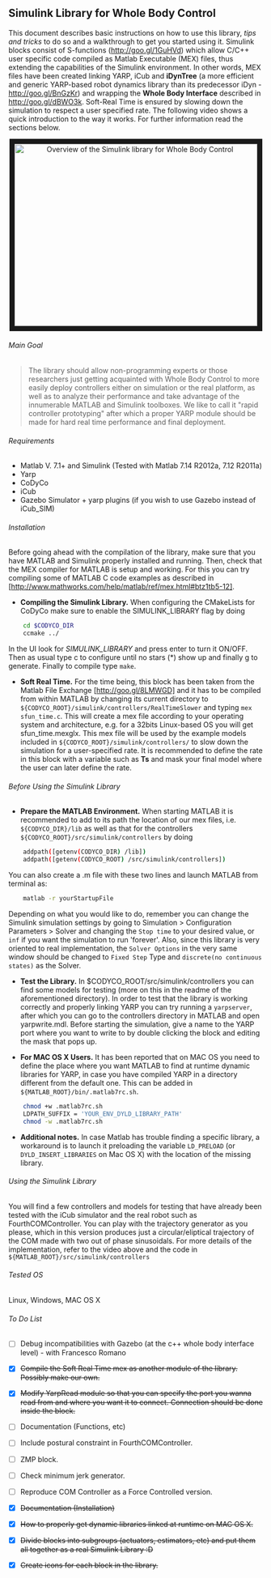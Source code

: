 Simulink Library for Whole Body Control 
----------------------------------------------------------

This document describes basic instructions on how to use this library, *tips and tricks* to do so and a walkthrough to get you started using it. Simulink blocks consist of S-functions (http://goo.gl/1GuHVd) which allow C/C++ user specific code compiled as Matlab Executable (MEX) files, thus extending the capabilities of the Simulink environment. In other words, MEX files have been created linking YARP, iCub and **iDynTree** (a more efficient and generic YARP-based robot dynamics library than its predecessor iDyn - http://goo.gl/BnGzKr) and wrapping the **Whole Body Interface** described in http://goo.gl/dBWO3k. Soft-Real Time is ensured by slowing down the simulation to respect a user specified rate. The following video shows a quick introduction to the way it works. For further information read the sections below.


<p align="center">
<a href="http://www.youtube.com/watch?feature=player_embedded&v=h2T4BtuDiJg
" target="_blank"><img src="http://img.youtube.com/vi/h2T4BtuDiJg/0.jpg" 
alt="Overview of the Simulink library for Whole Body Control" width="480" height="360" border="10" /></a>
</p>



###### Main Goal ######
> The library should allow non-programming experts or those researchers just getting acquainted with Whole Body Control to more easily deploy controllers either on simulation or the real platform, as well as to analyze their performance and take advantage of the innumerable MATLAB and Simulink toolboxes. We like to call it "rapid controller prototyping" after which a proper YARP module should be made for hard real time performance and final deployment.


###### Requirements
* Matlab V. 7.1+ and Simulink (Tested with Matlab 7.14 R2012a, 7.12 R2011a)
* Yarp
* CoDyCo 
* iCub
* Gazebo Simulator + yarp plugins (if you wish to use Gazebo instead of iCub_SIM)


###### Installation
Before going ahead with the compilation of the library, make sure that you have MATLAB and Simulink properly installed and running. Then, check that the MEX compiler for MATLAB is setup and working. For this you can try compiling some of MATLAB C code examples as described in [http://www.mathworks.com/help/matlab/ref/mex.html#btz1tb5-12].

- **Compiling the Simulink Library.** When configuring the CMakeLists for CoDyCo make sure to enable the SIMULINK_LIBRARY flag by doing
```bash
    cd $CODYCO_DIR
    ccmake ../
```
In the UI look for *SIMULINK_LIBRARY* and press enter to turn it ON/OFF. Then as usual type c to configure until no stars (*) show up and finally g to generate. Finally to compile type `make`.

- **Soft Real Time.** For the time being, this block has been taken from the Matlab File Exchange [http://goo.gl/8LMWGD] and it has to be compiled from within MATLAB by changing its current directory to `${CODYCO_ROOT}/simulink/controllers/RealTimeSlower` and typing `mex sfun_time.c`. This will create a mex file according to your operating system and architecture, e.g. for a 32bits Linux-based OS you will get sfun_time.mexglx. This mex file will be used by the example models included in `${CODYCO_ROOT}/simulink/controllers/` to slow down the simulation for a user-specified rate. It is recommended to define the rate in this block with a variable such as **Ts** and mask your final model where the user can later define the rate.


###### Before Using the Simulink Library
- **Prepare the MATLAB Environment.** When starting MATLAB it is recommended to add to its path the location of our mex files, i.e. `${CODYCO_DIR}/lib` as well as that for the controllers `${CODYCO_ROOT}/src/simulink/controllers` by doing
```bash
    addpath([getenv(CODYCO_DIR) /lib])
    addpath([getenv(CODYCO_ROOT) /src/simulink/controllers])
```
You can also create a .m file with these two lines and launch MATLAB from terminal as:
```bash
    matlab -r yourStartupFile
```

Depending on what you would like to do, remember you can change the Simulink simulation settings by going to Simulation > Configuration Parameters > Solver and changing the `Stop time` to your desired value, or `inf` if you want the simulation to run 'forever'. Also, since this library is very oriented to real implementation, the `Solver Options` in the very same window should be changed to `Fixed Step` Type and `discrete(no continuous states)` as the Solver. 

- **Test the Library.** In $CODYCO_ROOT/src/simulink/controllers you can find some models for testing (more on this in the readme of the aforementioned directory). In order to test that the library is working correctly and properly linking YARP you can try running a `yarpserver`, after which you can go to the controllers directory in MATLAB and open yarpwrite.mdl. Before starting the simulation, give a name to the YARP port where you want to write to by double clicking the block and editing the mask that pops up. 

- **For MAC OS X Users.** It has been reported that on MAC OS you need to define the place where you want MATLAB to find at runtime dynamic libraries for YARP, in case you have compiled YARP in a directory different from the default one. This can be added in `${MATLAB_ROOT}/bin/.matlab7rc.sh`. 
```bash
    chmod +w .matlab7rc.sh
    LDPATH_SUFFIX = 'YOUR_ENV_DYLD_LIBRARY_PATH'
    chmod -w .matlab7rc.sh
```
- **Additional notes.** In case Matlab has trouble finding a specific library, a workaround is to launch it preloading the variable `LD_PRELOAD` (or `DYLD_INSERT_LIBRARIES` on Mac OS X) with the location of the missing library.

###### Using the Simulink Library
You will find a few controllers and models for testing that have already been tested with the iCub simulator and the real robot such as FourthCOMController. You can play with the trajectory generator as you please, which in this version produces just a circular/eliptical trajectory of the COM made with two out of phase sinusoidals. For more details of the implementation, refer to the video above and the code in `${MATLAB_ROOT}/src/simulink/controllers`


###### Tested OS
Linux, Windows, MAC OS X

###### To Do List
- [ ] Debug incompatibilities with Gazebo (at the c++ whole body interface level) - with Francesco Romano
- [x] ~~Compile the Soft Real Time mex as another module of the library. Possibly make our own.~~
- [x] ~~Modify YarpRead module so that you can specify the port you wanna read from and where you want it to connect.         Connection should be done inside the block.~~
- [ ] Documentation (Functions, etc)
- [ ] Include postural constraint in FourthCOMController.
- [ ] ZMP block.
- [ ] Check minimum jerk generator.
- [ ] Reproduce COM Controller as a Force Controlled version.
- [x] ~~Documentation (Installation)~~
- [x] ~~How to properly get dynamic libraries linked at runtime on MAC OS X.~~
- [x] ~~Divide blocks into subgroups (actuators, estimators, etc) and put them all together as a real Simulink               Library :D~~
- [x] ~~Create icons for each block in the library.~~
 
